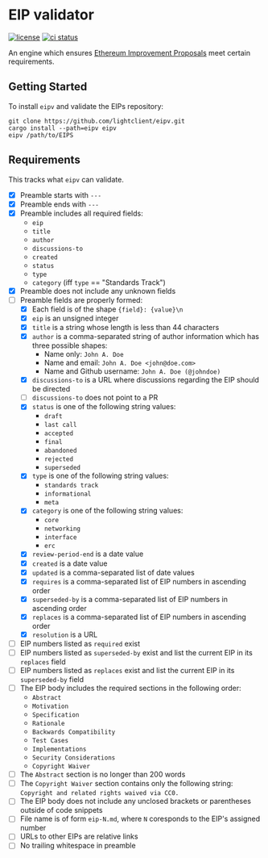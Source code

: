 # EIP validator

[![license](https://img.shields.io/badge/license-MIT%2FApache--2.0-blue)](https://github.com/lightclient/eipv)
[![ci status](https://github.com/lightclient/eipv/workflows/ci/badge.svg)](https://github.com/lightclient/eipv/actions)

An engine which ensures [Ethereum Improvement
Proposals](https://eips.ethereum.org) meet certain requirements.

## Getting Started

To install `eipv` and validate the EIPs repository:

```console
git clone https://github.com/lightclient/eipv.git
cargo install --path=eipv eipv
eipv /path/to/EIPS
```

## Requirements

This tracks what `eipv` can validate.

- [x] Preamble starts with `---`
- [x] Preamble ends with `---`
- [x] Preamble includes all required fields:
    - `eip`
    - `title`
    - `author`
    - `discussions-to`
    - `created`
    - `status`
    - `type`
    - `category` (iff `type` == "Standards Track")
- [x] Preamble does not include any unknown fields
- [ ] Preamble fields are properly formed:
    - [x] Each field is of the shape `{field}: {value}\n`
    - [x] `eip` is an unsigned integer
    - [x] `title` is a string whose length is less than 44 characters
    - [x] `author` is a comma-separated string of author information which has
      three possible shapes:
        - Name only: `John A. Doe`
        - Name and email: `John A. Doe <john@doe.com>`
        - Name and Github username: `John A. Doe (@johndoe)`
    - [x] `discussions-to` is a URL where discussions regarding the EIP should be
      directed
    - [ ] `discussions-to` does not point to a PR
    - [x] `status` is one of the following string values:
        - `draft`
        - `last call`
        - `accepted`
        - `final`
        - `abandoned`
        - `rejected`
        - `superseded`
    - [x] `type` is one of the following string values:
        - `standards track`
        - `informational`
        - `meta`
    - [x] `category` is one of the following string values:
        - `core`
        - `networking`
        - `interface`
        - `erc`
    - [x] `review-period-end` is a date value 
    - [x] `created` is a date value 
    - [x] `updated` is a comma-separated list of date values
    - [x] `requires` is a comma-separated list of EIP numbers in ascending order
    - [x] `superseded-by` is a comma-separated list of EIP numbers in ascending order
    - [x] `replaces` is a comma-separated list of EIP numbers in ascending order
    - [x] `resolution` is a URL
- [ ] EIP numbers listed as `required` exist
- [ ] EIP numbers listed as `superseded-by` exist and list the current EIP in
  its `replaces` field
- [ ] EIP numbers listed as `replaces` exist and list the current EIP in its
  `superseded-by` field
- [ ] The EIP body includes the required sections in the following order:
    - `Abstract`
    - `Motivation`
    - `Specification`
    - `Rationale`
    - `Backwards Compatibility`
    - `Test Cases`
    - `Implementations`
    - `Security Considerations`
    - `Copyright Waiver`
- [ ] The `Abstract` section is no longer than 200 words
- [ ] The `Copyright Waiver` section contains only the following string:
  `Copyright and related rights waived via CC0.`
- [ ] The EIP body does not include any unclosed brackets or parentheses
  outside of code snippets
- [ ] File name is of form `eip-N.md`, where `N` coresponds to the EIP's assigned number
- [ ] URLs to other EIPs are relative links
- [ ] No trailing whitespace in preamble
